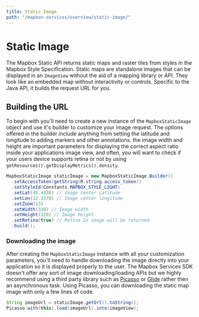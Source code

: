 ```yaml
---
title: Static Image
path: "/mapbox-services/overview/static-image/"
---
```

# Static Image

The Mapbox Static API returns static maps and raster tiles from styles in the Mapbox Style Specification. Static maps are standalone images that can be displayed in an `ImageView` without the aid of a mapping library or API. They look like an embedded map without interactivity or controls. Specific to the Java API, it builds the request URL for you.

## Building the URL
To begin with you'll need to create a new instance of the `MapboxStaticImage` object and use it's builder to customize your image request. The options offered in the builder include anything from setting the latitude and longitude to adding markers and other annotations. the image width and height are important parameters for displaying the correct aspect ratio inside your applications image view, and often, you will want to check if your users device supports retina or not by using `getResources().getDisplayMetrics().density`.

```java
MapboxStaticImage staticImage = new MapboxStaticImage.Builder()
  .setAccessToken(getString(R.string.access_token))
  .setStyleId(Constants.MAPBOX_STYLE_LIGHT)
  .setLat(45.4338) // Image center Latitude
  .setLon(12.3378) // Image center longitude
  .setZoom(13)
  .setWidth(320) // Image width
  .setHeight(320) // Image height
  .setRetina(true) // Retina 2x image will be returned
  .build();
```

### Downloading the image
After creating the `MapboxStaticImage` instance with all your customization parameters, you'll need to handle downloading the image directly into your application so it is displayed properly to the user. The Mapbox Services SDK doesn't offer any sort of image downloading/loading APIs but we highly recommend using a third party library such as [Picasso](http://square.github.io/picasso/) or [Glide](https://github.com/bumptech/glide) rather then an asynchronous task. Using Picasso, you can downloading the static map image with only a few lines of code.

```java
String imageUrl = staticImage.getUrl().toString();
Picasso.with(this).load(imageUrl).into(imageView);
```

<!-- ## Overlaying annotations
An overlay is data that can be applied on top of the map image at request time. these can be a mix of valid GeoJSON, a marker, a custom marker or path. Overlays cannot consist of more than 100 features. The maximum overlay length is 2083 characters.

While building your request, you can choose to auto position the camera so that all your annotations fit within the viewport. To do this, remove the `setLat()` and `setLon()` and instead use `auto()`. `beforeLayer()` can be used to specify where in the map layer stack you'd like your annotations to appear. A marker overlay can be applied to the static map by providing a position, a name `pin-s`, `pin-m`, or `pin-l`, label and a color.

```java
Marker marker = new Marker()
  .setName("pin-m")
  .setLabel("a")
  .setColor("50667f")
  .setLat(45.4338)
  .setLon(12.3378);

MapboxStaticImage staticImage = new MapboxStaticImage.Builder()
  .setMarker(marker)
  ...
``` -->

